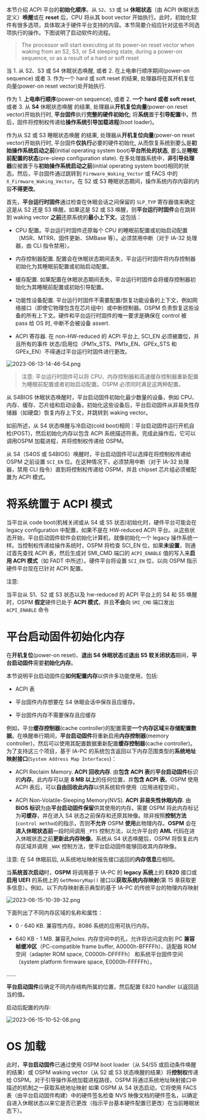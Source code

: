 
本节介绍 ACPI 平台的**初始化顺序**。从 `S2`、`S3` 或 `S4` **休眠状态**（由 ACPI 休眠状态定义）**唤醒**或在 **reset** 后，CPU 将从其 boot vector 开始执行。此时，初始化软件有很多选项，具体取决于硬件平台支持的内容。本节简要介绍应针对这些不同选项执行的操作。下图说明了启动软件的流程。

> The processor will start executing at its power-on reset vector when waking from an S2, S3, or S4 sleeping state, during a power-on sequence, or as a result of a hard or soft reset

当 1. 从 S2、S3 或 S4 休眠状态唤醒, 或者 2. 在上电串行顺序期间(power-on sequence) 或者 3. 作为一个 hard 或 soft reset 的结果, 处理器将在其开机复位向量(power-on reset vector)处开始执行.

作为 1. **上电串行顺序**(power-on sequence), 或者 2. **一个 hard 或者 soft reset**, 或者 3. 从 **S4** 休眠状态唤醒 的结果, 处理器从**开机复位向量**(power-on reset vector)开始执行时, **平台固件**执行**完整的硬件初始化**; 将**系统**置于**引导配置**中。然后，固件将控制权传递给**操作系统引导加载进程**(boot loader)。

作为从 S2 或 S3 睡眠状态唤醒 的结果, 处理器从**开机复位向量**(power-on reset vector)开始执行时, 平台固件**仅执行**必要的硬件初始化, 从而恢复系统到要么是**初始操作系统启动之前**(initial operating system boot)**平台所处的状态**, 要么是**睡眠前配置的状态**(pre-sleep configuration state). 在多处理器系统中，**非引导处理器**应被置于与**初始操作系统启动之前**(initial operating system boot)相同的状态。然后，平台固件通过跳转到 `Firmware_Waking_Vector` 或 FACS 中的 `X_Firmware_Waking_Vector`。在 S2 或 S3 睡眠状态期间，操作系统内存内容的内容**不得更改**。

首先，**平台运行时固件**通过检查在休眠会话之间保留的 `SLP_TYP` 寄存器值来确定这是从 S2 还是 S3 唤醒。如果这是 S2 或 S3 唤醒，则**平台运行时固件**会在跳转到 waking vector **之前**还原系统的**最小上下文**。这包括：

* CPU 配置。平台运行时固件还原每个 CPU 的睡眠前配置或初始启动配置（MSR、MTRR、固件更新、SMBase 等）。必须禁用中断（对于 IA-32 处理器，由 CLI 指令禁用）。

* 内存控制器配置. 配置会在休眠状态期间丢失，平台运行时固件将内存控制器初始化为其睡眠前配置或初始启动配置。

* 缓存配置. 如果配置在休眠状态期间丢失，平台运行时固件会将缓存控制器初始化为其睡眠前配置或初始引导配置。

* 功能性设备配置. 平台运行时固件不需要配置/恢复功能设备的上下文，例如网络接口（即使它物理包含在芯片组中）或中断控制器。OSPM 负责恢复这些设备的所有上下文。硬件和平台运行时固件的唯一要求是确保在 control 被 pass 给 OS 时, 中断不会被设备 assert.

* ACPI 寄存器. 在 non-HW-reduced 的 ACPI 平台上, SCI_EN 必须被置位，并且所有的事件 状态/启用位（PM1x_STS、PM1x_EN、GPEx_STS 和 GPEx_EN）不得通过平台运行时固件进行更改。

![2023-06-13-14-46-54.png](./images/2023-06-13-14-46-54.png)

> 注意: 平台运行时固件可以将 CPU、内存控制器和高速缓存控制器重新配置为睡眠前配置或者初始启动配置。OSPM 必须同时满足这两种配置。

从 S4BIOS 休眠状态唤醒时，平台启动固件初始化最少数量的设备，例如 CPU、内存、缓存、芯片组和启动设备。初始化这些设备后，平台启动固件从非易失性存储器（如硬盘）恢复内存上下文，并跳转到 waking vector。

如前所述，从 S4 状态唤醒与冷启动(cold boot)相同：平台启动固件运行开机自检(POST)，然后初始化内存以包含 ACPI 系统描述符表。完成此操作后，它可以调用OSPM 加载进程，并将控制权传递给 OSPM。

从 S4（S4OS 或 S4BIOS）唤醒时，平台启动固件可以选择在将控制权传递给 OSPM 之前设置 `SCI_EN` 位。在这种情况下，必须禁用中断（对于 IA-32 处理器，禁用 CLI 指令）直到将控制权传递给 OSPM，并且 chipset 芯片组必须被配置为 ACPI 模式。

# 将系统置于 ACPI 模式

当平台从 code boot(机械关闭或从 S4 或 S5 状态)初始化时，硬件平台可能会在 legacy configuration 中配置，如果不是在 HW-reduced ACPI 平台。从这些状态开始，平台启动固件软件会初始化计算机，就像初始化一个 legacy 操作系统一样。当控制权传递给操作系统时，OSPM 将检查 SCI_EN 位，如果**未设置**，则通过首先查找 ACPI 表，然后生成对 SMI_CMD 端口的 `ACPI_ENABLE` 值的写入来**启用 ACPI 模式**（如 FADT 中所述）。硬件平台将设置 `SCI_EN` 位，以向 OSPM 指示硬件平台现在已针对 ACPI 配置。

注意: 

当平台从 S1、S2 或 S3 状态以及 hw-reduced 的 ACPI 平台上的 S4 和 S5 唤醒时，OSPM **假定**硬件已处于 **ACPI 模式**，并且**不会**向 `SMI_CMD` 端口发出 `ACPI_ENABLE` 命令

# 平台启动固件初始化内存

在**开机复位**(power-on reset)、**退出 S4 休眠状态**或**退出 S5 软关闭状态**期间，**平台启动固件**需要**初始化内存**。

本节说明平台启动固件应**如何配置内存**以供许多功能使用，包括:

* ACPI 表

* 平台固件内存想要在 S4 休眠会话中保存且应缓存。

* 平台固件内存不需要保存且应缓存

例如，平台**缓存控制器**(cache controller)的配置需要**一个内存区域**来**存储配置数据**。在唤醒串行期间，**平台启动固件**将重新启用**内存控制器**(memory controller)，然后可以使用其配置数据重新配置**缓存控制器**(cache controller)。为了支持这三个项目，基于 IA-PC 的系统包含返回以下内存范围类型的**系统地址映射接口**(`System Address Map Interfaces`)：

* ACPI Reclaim Memory. **ACPI 回收内存**. 由**包含 ACPI 表**的**平台启动固件**标识的**内存**。此内存可以是 **8 MB 以上**的任何位置，并**包含 ACPI 表**。OSPM 使用 ACPI 表后，可以**自由回收此内存**以供系统软件使用（应用进程空间）。

* ACPI Non-Volatile-Sleeping Memory(NVS). **ACPI 非易失性休眠内存**. 由 **BIOS 标识**为由**平台启动固件保留**供其使用的内存。需要 OSPM 将此内存标记为**可缓存**，并在进入 S4 状态之前保存和还原其映像。除非按照**控制方法**(`control method`)的指示，否则**不允许** OSPM **使用**此物理内存。**OSPM** 会在**进入休眠状态前**一段时间调用 `_PTS` 控制方法，以允许平台的 **AML** 代码在进入休眠状态之前**更新此内存映像**。系统从 S4 状态唤醒后，OSPM 将恢复此内存区域并调用 `_WAK` 控制方法，使平台启动固件能够回收其内存映像。

注意: 在 S4 休眠前后, 从系统地址映射报告接口返回的**内存信息**应相同。

当**系统首次启动**时，**OSPM** 将调用基于 IA-PC 的 **legacy 系统**上的 **E820** 接口或**启用 UEFI** 的系统上的 `GetMemoryMap()` 接口以**获取系统内存映射**(第 15 章获取更多信息）。例如，以下内存映射表示典型的基于 IA-PC 的传统平台的物理内存映射

![2023-06-15-10-39-32.png](./images/2023-06-15-10-39-32.png)

下面列出了不同内存区域的名称和属性：

* 0 - 640 KB. 兼容性内存。8086 系统的应用可执行内存。

* 640 KB - 1 MB. 兼容孔holes. 内存空间中的孔，允许将访问定向到 PC **兼容帧缓冲区**（PC-compatible frame buffer, A0000h-BFFFFh）、适配器 ROM 空间（adapter ROM space, C0000h-DFFFFh） 和系统平台固件空间（system platform firmware space, E0000h-FFFFFh）。

......

**平台启动固件**应确定不同内存结构所属的位置，然后配置 E820 handler 以返回适当的值。



启动后配置的内存:

![2023-06-15-10-52-08.png](./images/2023-06-15-10-52-08.png)




# OS 加载

此时，**平台启动固件**已通过使用 OSPM boot loader（从 S4/S5 或启动条件唤醒的结果）或 OSPM waking vector（从 S2 或 S3 状态唤醒的结果）将**控制权**传递给 OSPM。对于引导操作系统加载进程路径，OSPM 将通过系统地址映射接口中描述的机制之一获取系统地址映射 如果 OSPM 从 S4 状态启动，它将使用 FACS 表（由平台启动固件构建）中的硬件签名检查 NVS 映像文档的硬件签名，以确定自进入休眠状态以来它是否已更改（指示平台基本硬件配置已更改）在当前睡眠状态下）。
